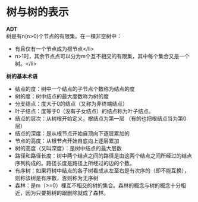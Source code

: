 # 树与树的表示

**ADT**  
树是有n\(n&gt;0\)个节点的有限集。在一棵非空树中：

* 有且仅有一个节点成为根节点&lt;/li&gt;
* n&gt;1时，其余节点点可以分为m个互不相交的有限集，其中每个集合又是一个树。&lt;/li&gt;

**树的基本术语**

* 结点的度：树中一个结点的子节点个数称为结点的度 
* 树的度：树中结点的最大度数称为树的度 
* 分支结点：度大于0的结点（又称为非终端结点） 
* 叶子结点：度等于0（没有子女结点）的结点称为叶子结点。 
* 结点的层次：从树根开始定义，根结点为第一层 （有的也把根结点当为第0层） 
* 结点的深度：是从根节点开始自顶向下逐层累加的 
* 节点的高度：从根节点开始自底向上逐层累加 
* 树的高度（又叫深度）：是树中结点的最大层数 
* 路径和路径长度：树中两个结点之间的路径是由这两个结点之间所经过的结点序列构成的。路径长度是路径上所经过的边的个数。 
* 有序树：如果将树中结点的各子树看成从左至右是有次序的（即不能互换），则称该树是有序数，否则称为无序树 
* 森林：是m（&gt;=0）棵互不相交的树的集合。森林的概念与树的概念十分相近，因为只要把树的跟删除就成了森林。



